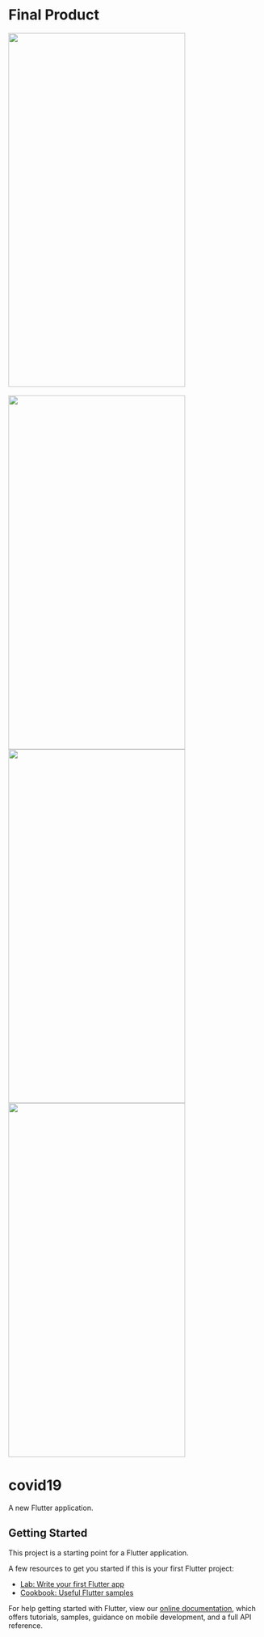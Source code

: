 <h1>Final Product</h1>
<img src="https://user-images.githubusercontent.com/39927872/93143407-849cff00-f705-11ea-8e51-894b4d9c485a.jpg" width="350" height="700">
<br/>
<br img src="https://user-images.githubusercontent.com/39927872/93143411-85ce2c00-f705-11ea-8b98-e3be2907f179.jpg" width="350" height="700">

<img src="https://user-images.githubusercontent.com/39927872/93143414-86ff5900-f705-11ea-9382-65b74c94698e.jpg" width="350" height="700">
<img src="https://user-images.githubusercontent.com/39927872/93143400-81a20e80-f705-11ea-9958-bc688ecf4ec4.jpg" width="350" height="700">
<img src="https://user-images.githubusercontent.com/39927872/93143404-836bd200-f705-11ea-9747-31ed25c7b1cf.jpg" width="350" height="700">




# covid19

A new Flutter application.

## Getting Started

This project is a starting point for a Flutter application.

A few resources to get you started if this is your first Flutter project:

- [Lab: Write your first Flutter app](https://flutter.dev/docs/get-started/codelab)
- [Cookbook: Useful Flutter samples](https://flutter.dev/docs/cookbook)

For help getting started with Flutter, view our
[online documentation](https://flutter.dev/docs), which offers tutorials,
samples, guidance on mobile development, and a full API reference.

